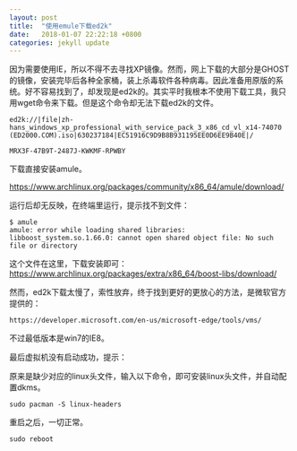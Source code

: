 ```yaml
---
layout: post
title:  "使用emule下载ed2k"
date:   2018-01-07 22:22:18 +0800
categories: jekyll update
---
```



因为需要使用IE，所以不得不去寻找XP镜像。然而，网上下载的大部分是GHOST的镜像，安装完毕后各种全家桶，装上杀毒软件各种病毒。因此准备用原版的系统。好不容易找到了，却发现是ed2k的。其实平时我根本不使用下载工具，我只用wget命令来下载。但是这个命令却无法下载ed2k的文件。

```
ed2k://|file|zh-hans_windows_xp_professional_with_service_pack_3_x86_cd_vl_x14-74070 (ED2000.COM).iso|630237184|EC51916C9D9B8B931195EE0D6EE9B40E|/
```

```
MRX3F-47B9T-2487J-KWKMF-RPWBY
```


下载直接安装amule。

https://www.archlinux.org/packages/community/x86_64/amule/download/


运行后却无反映，在终端里运行，提示找不到文件：

```
$ amule
amule: error while loading shared libraries: libboost_system.so.1.66.0: cannot open shared object file: No such file or directory

```

这个文件在这里，下载安装即可：
https://www.archlinux.org/packages/extra/x86_64/boost-libs/download/


然而，ed2k下载太慢了，索性放弃，终于找到更好的更放心的方法，是微软官方提供的：

```
https://developer.microsoft.com/en-us/microsoft-edge/tools/vms/
```

不过最低版本是win7的IE8。

最后虚拟机没有启动成功，提示：


原来是缺少对应的linux头文件，输入以下命令，即可安装linux头文件，并自动配置dkms。
```
sudo pacman -S linux-headers
```

重启之后，一切正常。

```
sudo reboot
```



